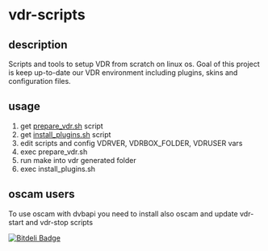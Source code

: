 # vdr-scripts
## description
Scripts and tools to setup VDR from scratch on linux os.
Goal of this project is keep up-to-date our VDR environment including plugins, skins and configuration files.

## usage
1. get [prepare_vdr.sh](https://github.com/armando-basile/vdr-scripts/wiki/prepare_vdr-shell-script) script
2. get [install_plugins.sh](https://github.com/armando-basile/vdr-scripts/wiki/install_plugins-shell-script) script
3. edit scripts and config VDRVER, VDRBOX_FOLDER, VDRUSER vars
4. exec prepare_vdr.sh
5. run make into vdr generated folder
6. exec install_plugins.sh

## oscam users
To use oscam with dvbapi you need to install also oscam and update vdr-start and vdr-stop scripts




[![Bitdeli Badge](https://d2weczhvl823v0.cloudfront.net/armando-basile/vdr-scripts/trend.png)](https://bitdeli.com/free "Bitdeli Badge")

